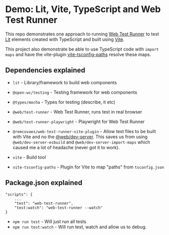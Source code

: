 # Demo: Lit, Vite, TypeScript and Web Test Runner

This repo demonstrates one approach to running [Web Test Runner](https://modern-web.dev/docs/test-runner/overview/) to test [Lit](https://lit.dev/) elements created with TypeScript and built using [Vite](https://vitejs.dev/guide/).

This project also demonstrate be able to use TypeScript code with `import maps` and have the vite-plugin [vite-tsconfig-paths](https://www.npmjs.com/package/vite-tsconfig-paths) resolve these maps.

## Dependencies explained

* `lit` - Library/framework to build web components
* `@open-wc/testing` - Testing framework for web components
* `@types/mocha` - Types for testing (describe, it etc)
* `@web/test-runner` - Web Test Runner, runs test in real browser
* `@web/test-runner-playwright` - Playwright for Web Test Runner
* `@remcovaes/web-test-runner-vite-plugin` - Allow test files to be built with Vite and no the [@web/dev-server](https://modern-web.dev/docs/dev-server/overview/). This saves us from using `@web/dev-server-esbuild` and `@web/dev-server-import-maps` which caused me a lot of headache (never got it to work).

* `vite` - Build tool
* `vite-tsconfig-paths` - Plugin for Vite to map "paths" from `tsconfig.json`

## Package.json explained

```
"scripts": {
    ...
    "test": "web-test-runner",
    "test:watch": "web-test-runner --watch"
}
```

* `npm run test` - Will just run all tests
* `npm run test:watch` - Will run test, watch and allow us to debug.
